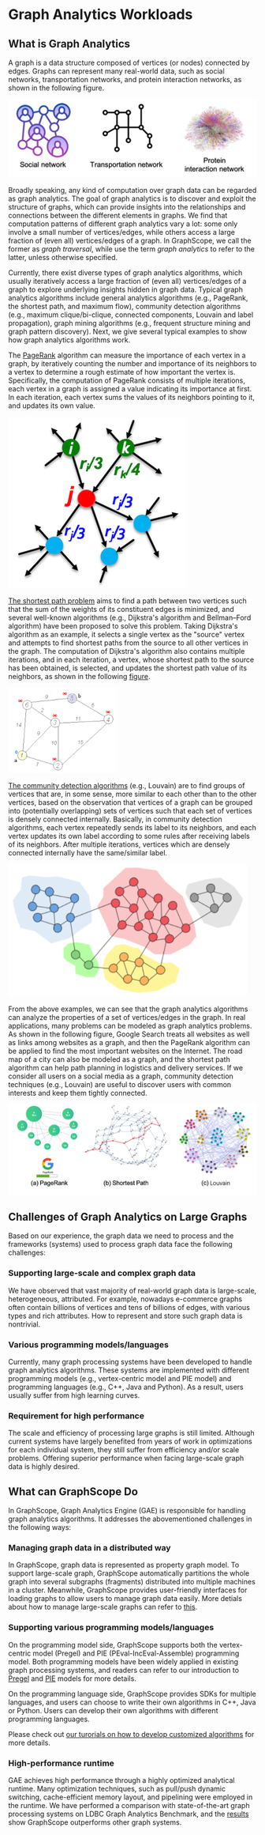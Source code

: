 # Graph Analytics Workloads
## What is Graph Analytics
A graph is a data structure composed of vertices (or nodes) connected by edges. Graphs can represent many real-world data, such as social networks, transportation networks, and protein interaction networks, as shown in the following figure.

![Examples of graphs](./images/graph_examples.png)

Broadly speaking, any kind of computation over graph data can be regarded as graph analytics. The goal of graph analytics is to discover and exploit the structure of graphs, which can provide insights into the relationships and connections between the different elements in graphs. We find that computation patterns of different graph analytics vary a lot: some only involve a small number of vertices/edges, while others access a large fraction of (even all) vertices/edges of a graph. In GraphScope, we call the former as *graph traversal*, while use the term *graph analytics* to refer to the latter, unless otherwise specified. 

Currently, there exist diverse types of graph analytics algorithms, which usually iteratively access a large fraction of (even all) vertices/edges of a graph to explore underlying insights hidden in graph data. Typical graph analytics algorithms include general analytics algorithms (e.g., PageRank, the shortest path, and maximum flow), community detection algorithms (e.g., maximum clique/bi-clique, connected components, Louvain and label propagation), graph mining algorithms (e.g., frequent structure mining and graph pattern discovery). Next, we give several typical examples to show how graph analytics algorithms work.

The [PageRank](https://en.wikipedia.org/wiki/PageRank) algorithm can measure the importance of each vertex in a graph, by iteratively counting the number and importance of its neighbors to a vertex to determine a rough estimate of how important the vertex is. Specifically, the computation of PageRank consists of multiple iterations, each vertex in a graph is assigned a value indicating its importance at first. In each iteration, each vertex sums the values of its neighbors pointing to it, and updates its own value. 

![PageRank](./images/pagerank.png)

[The shortest path problem](https://en.wikipedia.org/wiki/Shortest_path_problem) aims to find a path between two vertices such that the sum of the weights of its constituent edges is minimized, and several well-known algorithms (e.g., Dijkstra's algorithm and Bellman–Ford algorithm) have been proposed to solve this problem. Taking Dijkstra's algorithm as an example, it selects a single vertex as the "source" vertex and attempts to find shortest paths from the source to all other vertices in the graph. The computation of Dijkstra's algorithm also contains multiple iterations, and in each iteration, a vertex, whose shortest path to the source has been obtained, is selected, and updates the shortest path value of its neighbors, as shown in the following [figure](https://en.wikipedia.org/wiki/Dijkstra%27s_algorithm).

![Dijkstra's algorithm](./images/sssp.gif)

[The community detection algorithms](https://en.wikipedia.org/wiki/Community_structure) (e.g., Louvain) are to find groups of vertices that are, in some sense, more similar to each other than to the other vertices, based on the observation that vertices of a graph can be grouped into (potentially overlapping) sets of vertices such that each set of vertices is densely connected internally. Basically, in community detection algorithms, each vertex repeatedly sends its label to its neighbors, and each vertex updates its own label according to some rules after receiving labels of its neighbors. After multiple iterations, vertices which are densely connected internally have the same/similar label.

![Community detection algorithm](./images/comm_detection.png)

From the above examples, we can see that the graph analytics algorithms can analyze the properties of a set of vertices/edges in the graph.
In real applications, many problems can be modeled as graph analytics problems. As shown in the following figure, Google Search treats all websites as well as links among websites as a graph, and then the PageRank algorithm can be applied to find the most important websites on the Internet. The road map of a city can also be modeled as a graph, and the shortest path algorithm can help path planning in logistics and delivery services. If we consider all users on a social media as a graph, community detection techniques (e.g., Louvain) are useful to discover users with common interests and keep them tightly connected.


![Applications of graph analytics](./images/analytics_examples.png)


## Challenges of Graph Analytics on Large Graphs
Based on our experience, the graph data we need to process and the frameworks (systems) used to process graph data face the following challenges:

### Supporting large-scale and complex graph data

We have observed that vast majority of real-world graph data is large-scale, heterogeneous, attributed. For example, nowadays e-commerce graphs often contain billions of vertices and tens of billions of edges, with various types and rich attributes. How to represent and store such graph data is nontrivial.

### Various programming models/languages

Currently, many graph processing systems have been developed to handle graph analytics algorithms. These systems are implemented with different programming models (e.g., vertex-centric model and PIE model) and programming languages (e.g., C++, Java and Python). As a result, users usually suffer from high learning curves.

### Requirement for high performance

The scale and efficiency of processing large graphs is still limited. Although current systems have largely benefited from years of work in optimizations for each individual system, they still suffer from efficiency and/or scale problems. Offering superior performance when facing large-scale graph data is highly desired.

## What can GraphScope Do 

In GraphScope, Graph Analytics Engine (GAE) is responsible for handling graph analytics algorithms. It addresses the abovementioned challenges in the following ways:

### Managing graph data in a distributed way 

In GraphScope, graph data is represented as property graph model. To support large-scale graph, GraphScope automatically partitions the whole graph into several subgraphs (fragments) distributed into multiple machines in a cluster. Meanwhile, GraphScope provides user-friendly interfaces for loading graphs to allow users to manage graph data easily. More detials about how to manage large-scale graphs can refer to [this](https://graphscope.io/docs/latest/graph_formats.html).


### Supporting various programming models/languages

On the programming model side, GraphScope supports both the vertex-centric model (Pregel) and PIE (PEval-IncEval-Assemble) programming model. Both programming models have been widely applied in existing graph processing systems, and readers can refer to our introduction to [Pregel](https://graphscope.io/docs/latest/analytical_engine/vertex_centric_models.html) and [PIE](https://graphscope.io/docs/latest/analytical_engine/programming_model_pie.html) models for more details.

On the programming language side, GraphScope provides  SDKs for multiple languages, and users can choose to write their own algorithms in C++, Java or Python. Users can develop their own algorithms with different programming languages.

Please check out [our turorials on how to develop customized algorithms](https://graphscope.io/docs/latest/analytical_engine/customized_algorithms.html) for more details.

### High-performance runtime

GAE achieves high performance through a highly optimized analytical runtime. Many optimization techniques, such as pull/push dynamic switching, cache-efficient memory layout, and pipelining were employed in the runtime. We have performed a comparison with state-of-the-art graph processing systems on LDBC Graph Analytics Benchmark, and the [results](https://graphscope.io/docs/latest/performance_and_benchmark.html) show GraphScope outperforms other graph systems. 
